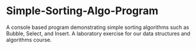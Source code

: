 # Simple-Sorting-Algo-Program
A console based program demonstrating simple sorting algorithms such as Bubble, Select, and Insert. A laboratory exercise for our data structures and algorithms course.
